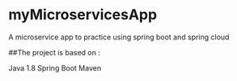 # myMicroservicesApp
A microservice app to practice using spring boot and spring cloud

##The project is based on :

Java 1.8
Spring Boot
Maven
